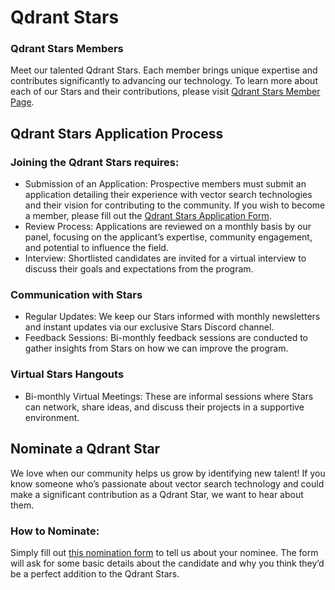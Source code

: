 # Qdrant Stars

### Qdrant Stars Members

Meet our talented Qdrant Stars. Each member brings unique expertise and contributes significantly to advancing our technology. To learn more about each of our Stars and their contributions, please visit <span style="text-decoration:underline;">Qdrant Stars Member Page</span>.

## Qdrant Stars Application Process

### Joining the Qdrant Stars requires:

* Submission of an Application: Prospective members must submit an application detailing their experience with vector search technologies and their vision for contributing to the community. If you wish to become a member, please fill out the [Qdrant Stars Application Form](https://forms.gle/oxpFaDtx4pAztF8w6).
* Review Process: Applications are reviewed on a monthly basis by our panel, focusing on the applicant’s expertise, community engagement, and potential to influence the field.
* Interview: Shortlisted candidates are invited for a virtual interview to discuss their goals and expectations from the program.


### Communication with Stars

* Regular Updates: We keep our Stars informed with monthly newsletters and instant updates via our exclusive Stars Discord channel.
* Feedback Sessions: Bi-monthly feedback sessions are conducted to gather insights from Stars on how we can improve the program.

### Virtual Stars Hangouts

* Bi-monthly Virtual Meetings: These are informal sessions where Stars can network, share ideas, and discuss their projects in a supportive environment.

## Nominate a Qdrant Star

We love when our community helps us grow by identifying new talent! If you know someone who’s passionate about vector search technology and could make a significant contribution as a Qdrant Star, we want to hear about them.

### How to Nominate:

Simply fill out <span style="text-decoration:underline;">this nomination form</span> to tell us about your nominee. The form will ask for some basic details about the candidate and why you think they’d be a perfect addition to the Qdrant Stars.
